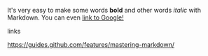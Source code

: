 It's very easy to make some words **bold** and other words *italic* with Markdown. You can even [link to Google!](http://google.com)

links

https://guides.github.com/features/mastering-markdown/